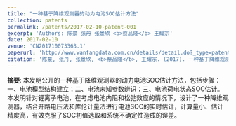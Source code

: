 ```yaml
---
title: "一种基于降维观测器的动力电池SOC估计方法"
collection: patents
permalink: /patents/2017-02-10-patent-001
excerpt: 'Authors: 陈豪 张丹 张景欣 <b>蔡品隆</b> 王耀宗'
date: 2017-02-10
venue: 'CN201710073363.1'
paperurl: 'http://www.wanfangdata.com.cn/details/detail.do?_type=patent&id=CN201710073363.1'
citation: '陈豪, 张丹, 张景欣, <b>蔡品隆</b>, 王耀宗. (2017). 一种基于降维观测器的动力电池SOC估计方法. CN201710073363.1.'
---
```


**摘要**:  本发明公开的一种基于降维观测器的动力电池SOC估计方法，包括步骤：一、电池模型结构建立；二、电池未知参数辨识；三、电池荷电状态SOC估计。本发明针对锂离子电池，在考虑电池内阻和松弛效应的情况下，设计了一种降维观测器，结合开路电压法和库伦计量法进行电池SOC的实时估计，计算量小、估计精度高，有效克服了SOC初值选取和系统不确定性造成的误差。  

